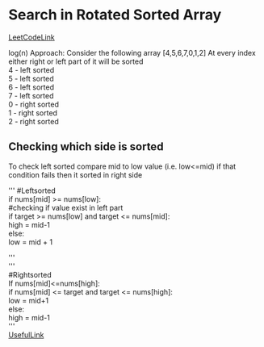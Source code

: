 # Search in Rotated Sorted Array

[LeetCodeLink](https://leetcode.com/problems/search-in-rotated-sorted-array/)

log(n) Approach:
Consider the following array
[4,5,6,7,0,1,2]
At every index either right or left part of it will be sorted  
4 - left sorted  
5 - left sorted  
6 - left sorted  
7 - left sorted  
0 - right sorted  
1 - right sorted  
2 - right sorted  
## Checking which side is sorted
To check left sorted compare mid to low value (i.e. low<=mid) if that condition fails then it sorted in right side  

'''
#Leftsorted  
if nums[mid] >= nums[low]:  
  #checking if value exist in left part  
  if target >= nums[low] and target <= nums[mid]:  
    high = mid-1  
  else:  
    low = mid + 1  

 '''  
 '''  
#Rightsorted  
If nums[mid]<=nums[high]:  
  if nums[mid] <= target and target <= nums[high]:  
    low = mid+1  
  else:  
    high = mid-1  
'''  
[UsefulLink](https://www.youtube.com/watch?v=r3pMQ8-Ad5s)
